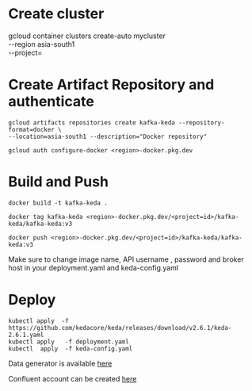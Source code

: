# Create cluster
gcloud container clusters create-auto mycluster \
    --region asia-south1 \
    --project=<your project> 

# Create Artifact Repository and authenticate
```
gcloud artifacts repositories create kafka-keda --repository-format=docker \
--location=asia-south1 --description="Docker repository"

gcloud auth configure-docker <region>-docker.pkg.dev

```
# Build and Push 
```
docker build -t kafka-keda .

docker tag kafka-keda <region>-docker.pkg.dev/<project=id>/kafka-keda/kafka-keda:v3

docker push <region>-docker.pkg.dev/<project=id>/kafka-keda/kafka-keda:v3
```

Make sure to change image name, API username , password and broker host in  your deployment.yaml and keda-config.yaml

# Deploy
```
kubectl apply  -f https://github.com/kedacore/keda/releases/download/v2.6.1/keda-2.6.1.yaml
kubectl apply   -f deployment.yaml 
kubectl  apply  -f keda-config.yaml
```

Data generator is available [here](https://github.com/skamalj/datagenerator)

Confluent account can be created [here](https://login.confluent.io/)
